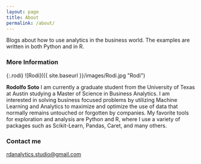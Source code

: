 ```yaml
---
layout: page
title: About
permalink: /about/
---
```


Blogs about how to use analytics in the business world. The examples are written in both Python and in R. 

### More Information

{:.rodi}
![Rodi]({{ site.baseurl }}/images/Rodi.jpg "Rodi")

**Rodolfo Soto**
I am currently a graduate student from the University of Texas at Austin studying a Master of Science in Business Analytics. I am interested in solving business focused problems by utilizing Machine Learning and Analytics to maximize and optimize the use of data that normally remains untouched or forgotten by companies. My favorite tools for exploration and analysis are Python and R, where I use a variety of packages such as Scikit-Learn, Pandas, Caret, and many others.       

### Contact me

[rdanalytics.studio@gmail.com](mailto:rdanalytics.studio@gmail.com)
